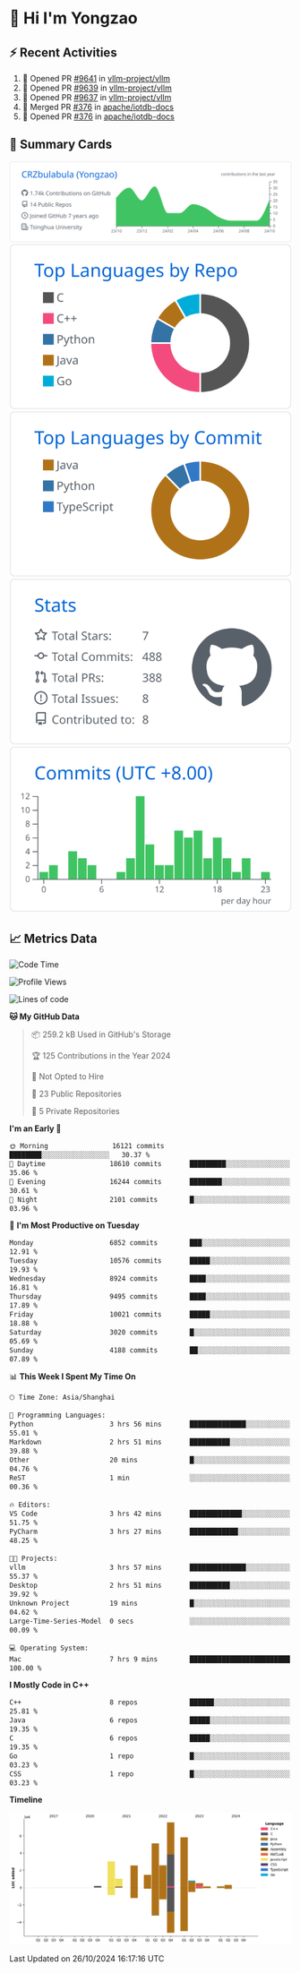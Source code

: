 # 👋 Hi I'm Yongzao

## ⚡ Recent Activities
<!--START_SECTION:activity-->
1. 💪 Opened PR [#9641](https://github.com/vllm-project/vllm/pull/9641) in [vllm-project/vllm](https://github.com/vllm-project/vllm)
2. 💪 Opened PR [#9639](https://github.com/vllm-project/vllm/pull/9639) in [vllm-project/vllm](https://github.com/vllm-project/vllm)
3. 💪 Opened PR [#9637](https://github.com/vllm-project/vllm/pull/9637) in [vllm-project/vllm](https://github.com/vllm-project/vllm)
4. 🎉 Merged PR [#376](https://github.com/apache/iotdb-docs/pull/376) in [apache/iotdb-docs](https://github.com/apache/iotdb-docs)
5. 💪 Opened PR [#376](https://github.com/apache/iotdb-docs/pull/376) in [apache/iotdb-docs](https://github.com/apache/iotdb-docs)
<!--END_SECTION:activity-->

## 🎑 Summary Cards

[![](https://raw.githubusercontent.com/CRZbulabula/CRZbulabula/main/profile-summary-card-output/github/0-profile-details.svg)](https://github.com/vn7n24fzkq/github-profile-summary-cards)
[![](https://raw.githubusercontent.com/CRZbulabula/CRZbulabula/main/profile-summary-card-output/github/1-repos-per-language.svg)](https://github.com/vn7n24fzkq/github-profile-summary-cards) [![](https://raw.githubusercontent.com/CRZbulabula/CRZbulabula/main/profile-summary-card-output/github/2-most-commit-language.svg)](https://github.com/vn7n24fzkq/github-profile-summary-cards)
[![](https://raw.githubusercontent.com/CRZbulabula/CRZbulabula/main/profile-summary-card-output/github/3-stats.svg)](https://github.com/vn7n24fzkq/github-profile-summary-cards) [![](https://raw.githubusercontent.com/CRZbulabula/CRZbulabula/main/profile-summary-card-output/github/4-productive-time.svg)](https://github.com/vn7n24fzkq/github-profile-summary-cards)

## 📈 Metrics Data

<!--START_SECTION:waka-->
![Code Time](http://img.shields.io/badge/Code%20Time-715%20hrs%2059%20mins-blue)

![Profile Views](http://img.shields.io/badge/Profile%20Views-0-blue)

![Lines of code](https://img.shields.io/badge/From%20Hello%20World%20I%27ve%20Written-31.1%20million%20lines%20of%20code-blue)

**🐱 My GitHub Data** 

> 📦 259.2 kB Used in GitHub's Storage 
 > 
> 🏆 125 Contributions in the Year 2024
 > 
> 🚫 Not Opted to Hire
 > 
> 📜 23 Public Repositories 
 > 
> 🔑 5 Private Repositories 
 > 
**I'm an Early 🐤** 

```text
🌞 Morning                16121 commits       ████████░░░░░░░░░░░░░░░░░   30.37 % 
🌆 Daytime                18610 commits       █████████░░░░░░░░░░░░░░░░   35.06 % 
🌃 Evening                16244 commits       ████████░░░░░░░░░░░░░░░░░   30.61 % 
🌙 Night                  2101 commits        █░░░░░░░░░░░░░░░░░░░░░░░░   03.96 % 
```
📅 **I'm Most Productive on Tuesday** 

```text
Monday                   6852 commits        ███░░░░░░░░░░░░░░░░░░░░░░   12.91 % 
Tuesday                  10576 commits       █████░░░░░░░░░░░░░░░░░░░░   19.93 % 
Wednesday                8924 commits        ████░░░░░░░░░░░░░░░░░░░░░   16.81 % 
Thursday                 9495 commits        ████░░░░░░░░░░░░░░░░░░░░░   17.89 % 
Friday                   10021 commits       █████░░░░░░░░░░░░░░░░░░░░   18.88 % 
Saturday                 3020 commits        █░░░░░░░░░░░░░░░░░░░░░░░░   05.69 % 
Sunday                   4188 commits        ██░░░░░░░░░░░░░░░░░░░░░░░   07.89 % 
```


📊 **This Week I Spent My Time On** 

```text
🕑︎ Time Zone: Asia/Shanghai

💬 Programming Languages: 
Python                   3 hrs 56 mins       ██████████████░░░░░░░░░░░   55.01 % 
Markdown                 2 hrs 51 mins       ██████████░░░░░░░░░░░░░░░   39.88 % 
Other                    20 mins             █░░░░░░░░░░░░░░░░░░░░░░░░   04.76 % 
ReST                     1 min               ░░░░░░░░░░░░░░░░░░░░░░░░░   00.36 % 

🔥 Editors: 
VS Code                  3 hrs 42 mins       █████████████░░░░░░░░░░░░   51.75 % 
PyCharm                  3 hrs 27 mins       ████████████░░░░░░░░░░░░░   48.25 % 

🐱‍💻 Projects: 
vllm                     3 hrs 57 mins       ██████████████░░░░░░░░░░░   55.37 % 
Desktop                  2 hrs 51 mins       ██████████░░░░░░░░░░░░░░░   39.92 % 
Unknown Project          19 mins             █░░░░░░░░░░░░░░░░░░░░░░░░   04.62 % 
Large-Time-Series-Model  0 secs              ░░░░░░░░░░░░░░░░░░░░░░░░░   00.09 % 

💻 Operating System: 
Mac                      7 hrs 9 mins        █████████████████████████   100.00 % 
```

**I Mostly Code in C++** 

```text
C++                      8 repos             ██████░░░░░░░░░░░░░░░░░░░   25.81 % 
Java                     6 repos             █████░░░░░░░░░░░░░░░░░░░░   19.35 % 
C                        6 repos             █████░░░░░░░░░░░░░░░░░░░░   19.35 % 
Go                       1 repo              █░░░░░░░░░░░░░░░░░░░░░░░░   03.23 % 
CSS                      1 repo              █░░░░░░░░░░░░░░░░░░░░░░░░   03.23 % 
```



**Timeline**

![Lines of Code chart](https://raw.githubusercontent.com/CRZbulabula/CRZbulabula/main/assets/bar_graph.png)


 Last Updated on 26/10/2024 16:17:16 UTC
<!--END_SECTION:waka-->

